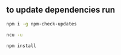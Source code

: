 ## to update dependencies run 
```bash
npm i -g npm-check-updates
```
```bash
ncu -u
```
```bash
npm install
```
